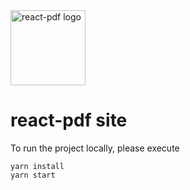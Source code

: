 <img src="https://github.com/react-pdf/site/blob/master/src/static/images/logo.png" alt="react-pdf logo" width="120px" />

# react-pdf site

To run the project locally, please execute

```
yarn install
yarn start
```
